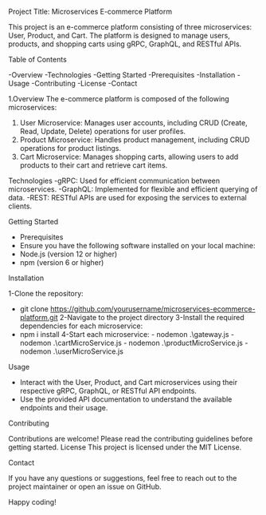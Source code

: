 Project Title: Microservices E-commerce Platform

This project is an e-commerce platform consisting of three microservices: User, Product, and Cart. The platform is designed to manage users, products, and shopping carts using gRPC, GraphQL, and RESTful APIs.



Table of Contents

-Overview
-Technologies
-Getting Started
-Prerequisites
-Installation
-Usage
-Contributing
-License
-Contact

1.Overview
 The e-commerce platform is composed of the following microservices:
1. User Microservice: Manages user accounts, including CRUD (Create, Read, Update, Delete) operations for user profiles.
2. Product Microservice: Handles product management, including CRUD operations for product listings.
3. Cart Microservice: Manages shopping carts, allowing users to add products to their cart and retrieve cart items.

Technologies
-gRPC: Used for efficient communication between microservices.
-GraphQL: Implemented for flexible and efficient querying of data.
-REST: RESTful APIs are used for exposing the services to external clients.

Getting Started
- Prerequisites
 - Ensure you have the following software installed on your local machine:
 - Node.js (version 12 or higher)
 - npm (version 6 or higher)
 
 
Installation

 1-Clone the repository:
   - git clone https://github.com/yourusername/microservices-ecommerce-platform.git
 2-Navigate to the project directory
 3-Install the required dependencies for each microservice:
   - npm i install
 4-Start each microservice:
    - nodemon .\gateway.js 
    - nodemon .\cartMicroService.js
    - nodemon .\productMicroService.js
    - nodemon .\userMicroService.js
    
Usage

 - Interact with the User, Product, and Cart microservices using their respective gRPC, GraphQL, or RESTful API endpoints.
 - Use the provided API documentation to understand the available endpoints and their usage.

Contributing

Contributions are welcome! Please read the contributing guidelines before getting started.
License
This project is licensed under the MIT License.

Contact

If you have any questions or suggestions, feel free to reach out to the project maintainer or open an issue on GitHub.


Happy coding!
 
 
 
 
 
 
 
 
 
 
 
 
